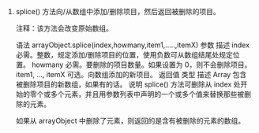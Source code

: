 1. splice() 方法向/从数组中添加/删除项目，然后返回被删除的项目。

    注释：该方法会改变原始数组。

    语法
    arrayObject.splice(index,howmany,item1,.....,itemX)
    参数	描述
    index	必需。整数，规定添加/删除项目的位置，使用负数可从数组结尾处规定位置。
    howmany	必需。要删除的项目数量。如果设置为 0，则不会删除项目。
    item1, ..., itemX	可选。向数组添加的新项目。
    返回值
    类型	描述
    Array	包含被删除项目的新数组，如果有的话。
    说明
    splice() 方法可删除从 index 处开始的零个或多个元素，并且用参数列表中声明的一个或多个值来替换那些被删除的元素。

    如果从 arrayObject 中删除了元素，则返回的是含有被删除的元素的数组。